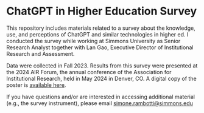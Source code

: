 # ChatGPT in Higher Education Survey
This repository includes materials related to a survey about the knowledge, use, and perceptions of ChatGPT and similar technologies in higher ed. I conducted the survey while working at Simmons University as Senior Research Analyst together with Lan Gao, Executive Director of Institutional Research and Assessment. 

Data were collected in Fall 2023. Results from this survey were presented at the 2024 AIR Forum, the annual conference of the Association for Institutional Research, held in May 2024 in Denver, CO. A digital copy of the poster is [available here](https://github.com/simonera/chatgpt/blob/main/chatgpt_poster_40_by_40.pdf). 

If you have questions and/or are interested in accessing additional material (e.g., the survey instrument), please email simone.rambotti@simmons.edu
